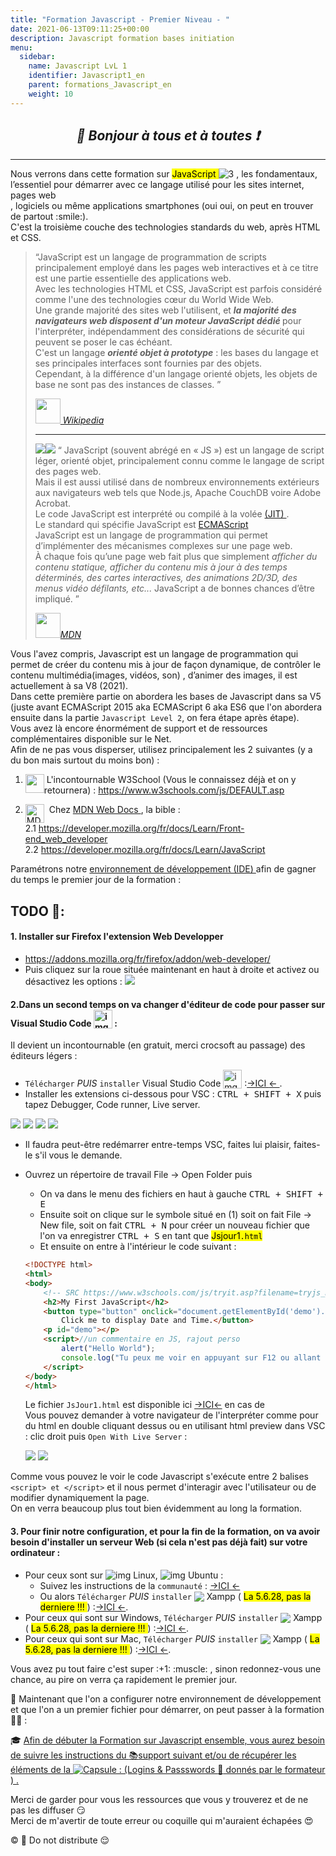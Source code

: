```yaml
---
title: "Formation Javascript - Premier Niveau - "
date: 2021-06-13T09:11:25+00:00
description: Javascript formation bases initiation
menu:
  sidebar:
    name: Javascript LvL 1
    identifier: Javascript1_en
    parent: formations_Javascript_en
    weight: 10
---
```


## _<center>:loudspeaker: Bonjour à tous et à toutes :heavy_exclamation_mark:</center>_

---

<div class="d-sm-block alert alert-info text-center" > 
<i class="fas fa-info-circle " style="color: orange;"></i> Nous verrons dans cette formation sur <mark> JavaScript </mark><img style="vertical-align: bottom; " src="/images/icones/w30/js_30.png" alt="3"> , les fondamentaux, l’essentiel pour démarrer avec ce langage utilisé pour les <i class="fas fa-sitemap"></i> sites internet, <i class="fas fa-file-code"></i> pages web<br/> ,<i class="fas fa-desktop"></i> logiciels ou même <i class="fas fa-mobile-alt"></i> applications smartphones (oui oui, on peut en trouver de partout :smile:).<br/> 
C'est la troisième couche des technologies standards du web, après HTML et CSS.
</div>

> “JavaScript est un langage de programmation de scripts principalement employé dans les pages web interactives et à ce titre est une partie essentielle des applications web.  
> Avec les technologies HTML et CSS, JavaScript est parfois considéré comme l'une des technologies cœur du World Wide Web.  
> Une grande majorité des sites web l'utilisent, et <strong><i>la majorité des navigateurs web disposent d'un moteur JavaScript dédié </strong></i>pour l'interpréter, indépendamment des considérations de sécurité qui peuvent se poser le cas échéant.  
> C'est un langage <strong><i>orienté objet à prototype</i></strong> : les bases du langage et ses principales interfaces sont fournies par des objets.  
> Cependant, à la différence d'un langage orienté objets, les objets de base ne sont pas des instances de classes. ”
>
> <cite>[ <img style="-webkit-user-select: none; margin: auto; " height="40px" src="/images/wikipedia.png"> Wikipedia <i class="fas fa-external-link-alt"></i>](https://fr.wikipedia.org/wiki/JavaScript "Définition à lire pour bien comprendre")</cite>
>
> <hr/>
>
> <img  src="cake.png" class="img-fluid float-right" style="max-width: 250px;  height: auto;"><img style="-webkit-user-select: none; margin: auto; " src="/images/icones/w30/js_30.png"> “ JavaScript (souvent abrégé en « JS ») est un langage de script léger, orienté objet, principalement connu comme le langage de script des pages web.  
> Mais il est aussi utilisé dans de nombreux environnements extérieurs aux navigateurs web tels que Node.js, Apache CouchDB voire Adobe Acrobat.  
> Le code JavaScript est interprété ou compilé à la volée [(JIT) <i class="fas fa-external-link-alt"></i>](https://fr.wikipedia.org/wiki/Compilation_%C3%A0_la_vol%C3%A9e).  
> Le standard qui spécifie JavaScript est [ECMAScript <i class="fas fa-external-link-alt"></i>](https://developer.mozilla.org/fr/docs/Web/JavaScript/Language_Resources "les différentes spécifications du langage et ses versions")  
> JavaScript est un langage de programmation qui permet d’implémenter des mécanismes complexes sur une page web.  
> À chaque fois qu’une page web fait plus que simplement _afficher du contenu statique, afficher du contenu mis à jour à des temps déterminés, des cartes interactives, des animations 2D/3D, des menus vidéo défilants, etc..._
> JavaScript a de bonnes chances d’être impliqué.
> ”
>
> <cite>[<img style="-webkit-user-select: none; margin: auto; " height="40px" src="https://blog.mozilla.org/opendesign/files/2017/06/logo-1000x256.png">MDN <i class="fas fa-external-link-alt"></i>](https://developer.mozilla.org/fr/docs/Web/JavaScript "Définition à lire pour bien comprendre")</cite>

Vous l'avez compris, Javascript est un langage de programmation qui permet de créer du contenu mis à jour de façon dynamique, de contrôler le contenu multimédia(images, vidéos, son) , d’animer des images, il est actuellement à sa V8 (2021).  
Dans cette première partie on abordera les bases de Javascript dans sa V5 (juste avant ECMAScript 2015 aka ECMAScript 6 aka ES6 que l'on abordera ensuite dans la partie `Javascript Level 2`, on fera étape après étape).  
Vous avez là encore énormément de support et de ressources complémentaires disponible sur le Net.  
Afin de ne pas vous disperser, utilisez principalement les 2 suivantes (y a du bon mais surtout du moins bon) :

1. <img  height="30px" style="vertical-align:top; float:left; "  src="/images/W3Schools_logo.svg.png" alt="">&nbsp;L'incontournable W3School (Vous le connaissez déjà et on y retournera) : https://www.w3schools.com/js/DEFAULT.asp

2. <img  height="30px"  style="vertical-align:top;"  src="/images/MDN_h50.png" alt="MDN ">&nbsp; Chez [MDN Web Docs <i class="fas fa-external-link-alt"></i>](https://fr.wikipedia.org/wiki/MDN_Web_Docs "Définition de MDN web docs, Mozilla et Google collaborent à la diffusion de ressources pédagogiques"), la bible :  
   2.1 https://developer.mozilla.org/fr/docs/Learn/Front-end_web_developer  
   2.2 https://developer.mozilla.org/fr/docs/Learn/JavaScript

<div class="d-sm-block  alert alert-dark text-left" role="alert">

Paramétrons notre [environnement de développement (IDE) <i class="fas fa-external-link-alt"></i>](https://fr.wikipedia.org/wiki/Environnement_de_d%C3%A9veloppement) afin de gagner du temps le premier jour de la formation :

</div>

## <i class="fas fa-clipboard-list "></i> TODO :roller_coaster::

  <h4> 1. Installer sur Firefox l'extension Web Developper</h4>  

  - https://addons.mozilla.org/fr/firefox/addon/web-developer/  
  - Puis cliquez sur la roue <i class="fas fa-cog"></i> située maintenant en haut à droite et activez ou désactivez les options : ![](webdeb.png)

  <h4> 2.Dans un second temps on va changer d'éditeur de code pour passer sur Visual Studio Code <img style="vertical-align:bottom;" height="30px" src="/images/icones/Visual studio code logo.png" alt="img"> : </h4>  Il devient un incontournable (en gratuit, merci crocsoft au passage) des éditeurs légers :

 - `Télécharger` _PUIS_ `installer` Visual Studio Code <img style="vertical-align:bottom;" height="30px" src="/images/icones/Visual studio code logo.png" alt="img"> :[->ICI <i class="fas fa-external-link-alt"></i><- ](https://code.visualstudio.com/).
 - Installer les extensions <i class="fab fa-js-square fa-2x" style="vertical-align:bottom; color:orange"></i> ci-dessous pour VSC : <kbd>CTRL + SHIFT + X</kbd> puis tapez Debugger, Code runner, Live server.

  <div  class="row justify-content-start">
  <img src="extension1.png" >  
  <img src="extension2.png" >  
  <img src="extension3.png" >  
  <img src="extension4.png" >  
  </div>

  - Il faudra peut-être redémarrer entre-temps VSC, faites lui plaisir, faites-le s'il vous le demande.
  - Ouvrez un répertoire de travail File -> Open Folder puis
    - On va dans le menu des fichiers en haut à gauche <kbd>CTRL + SHIFT + E</kbd> 
    - Ensuite soit on clique sur le symbole situé en (1) soit on fait File -> New file, soit on fait <kbd>CTRL + N</kbd> pour  créer un nouveau fichier que l'on va enregistrer <kbd>CTRL + S</kbd> en tant que <mark> Jsjour1`.html` </mark>
    - Et ensuite on entre à l'intérieur le code suivant :

    ```html
    <!DOCTYPE html>
    <html>
    <body>
        <!-- SRC https://www.w3schools.com/js/tryit.asp?filename=tryjs_myfirst -->
        <h2>My First JavaScript</h2>
        <button type="button" onclick="document.getElementById('demo').innerHTML = Date()">
            Click me to display Date and Time.</button>
        <p id="demo"></p>
        <script>//un commentaire en JS, rajout perso
            alert("Hello World");
            console.log("Tu peux me voir en appuyant sur F12 ou allant dans les outils de dev de ton navigateur ;)");
        </script>
    </body>
    </html>
    ```

    Le fichier `JsJour1.html` est disponible ici [->ICI<-](Jsjour1.html) en cas de <i class="fas fa-briefcase-medical"></i>  
  Vous pouvez demander à votre navigateur de l'interpréter comme pour du html en double cliquant dessus ou en utilisant html preview dans VSC : clic droit puis `Open With Live Server` :  

      <div  class="row justify-content-start">
      <img src="rendu1.png">  
      <img src="rendu2.png">   
    </div>

  Comme vous pouvez le voir le code Javascript s'exécute entre 2 balises ` <script> et </script> ` et il nous permet d'interagir avec l'utilisateur ou de modifier dynamiquement la page.  
  On en verra beaucoup plus tout bien évidemment au long la formation.

<h4> 3. Pour finir notre configuration, et pour la fin de la formation, on va avoir besoin d'installer un serveur Web (si cela n'est pas déjà fait) sur votre ordinateur : </h4>

  - Pour ceux sont sur <img style="vertical-align: bottom;" src="/images/icones/w30/linux_30.png" alt="img"> Linux, <img style="vertical-align: bottom;" src="/images/icones/w30/ubuntu_30.png" alt="img"> Ubuntu :
    - Suivez les instructions de la `communauté` : [->ICI <i class="fas fa-external-link-alt"></i><- ](https://doc.ubuntu-fr.org/xampp)  
    - Ou alors `Télécharger` *PUIS* `installer` <img style="vertical-align: bottom;" src="/images/icones/w30/xampp_30.png" > Xampp ( <mark>La 5.6.28, pas la derniere !!! </mark>) :[->ICI <i class="fas fa-external-link-alt"></i><-](https://sourceforge.net/projects/xampp/files/XAMPP%20Linux/5.6.28/).
  - Pour ceux qui sont sur <i class="fab fa-windows"></i> Windows, `Télécharger` *PUIS* `installer` <img style="vertical-align: bottom;" src="/images/icones/w30/xampp_30.png" > Xampp ( <mark>La 5.6.28, pas la derniere !!! </mark>) :[->ICI <i class="fas fa-external-link-alt"></i><-](https://sourceforge.net/projects/xampp/files/XAMPP%20Windows/5.6.28/).
  - Pour ceux qui sont sur <i class="fab fa-apple"></i> Mac, `Télécharger` *PUIS* `installer` <img style="vertical-align: bottom;" src="/images/icones/w30/xampp_30.png" > Xampp ( <mark>La 5.6.28, pas la derniere !!! </mark>) :[->ICI <i class="fas fa-external-link-alt"></i><-](https://sourceforge.net/projects/xampp/files/XAMPP%20Mac%20OS%20X/5.6.28/).

<div class="d-sm-block  alert alert-success  text-left" role="alert">
Vous avez pu tout faire c'est super :+1: :muscle: , sinon redonnez-vous une chance, au pire on verra ça rapidement le premier jour.  

:speech_balloon: Maintenant que l'on a configurer notre environnement de développement et que l'on a un premier fichier pour démarrer, on peut passer à la formation :astronaut: :  

:mortar_board: [Afin de débuter la Formation sur Javascript ensemble, vous aurez besoin de suivre les instructions du :books:support suivant et/ou de récupérer les éléments de la <img style="vertical-align: bottom;" src="/images/icones/w30/capsule_30.png" alt="C">apsule : (Logins & Passswords :closed_lock_with_key: donnés par le formateur <i class="fas fa-chalkboard-teacher"></i> ) <i class="fas fa-external-link-alt"></i>.](http://franpan.free.fr/formation/_javascript996 "lien vers le site contenant les fichiers de la formation")

</div>

Merci de garder pour vous les ressources que vous y trouverez et de ne pas les diffuser :smirk:  
Merci de m'avertir de toute erreur ou coquille qui m'auraient échapées :heart_eyes:

:copyright: :no_entry_sign: Do not distribute :relieved:
